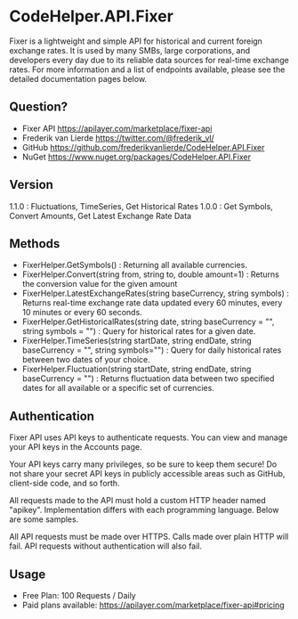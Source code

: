 ﻿# CodeHelper.API.Fixer
Fixer is a lightweight and simple API for historical and current foreign exchange rates. It is used by many SMBs, large corporations, and developers every day due to its reliable data sources for real-time exchange rates.
For more information and a list of endpoints available, please see the detailed documentation pages below.

## Question?
* Fixer API <https://apilayer.com/marketplace/fixer-api>
* Frederik van Lierde <https://twitter.com/@frederik_vl/>
* GitHub <https://github.com/frederikvanlierde/CodeHelper.API.Fixer>
* NuGet <https://www.nuget.org/packages/CodeHelper.API.Fixer>

## Version
1.1.0 : Fluctuations, TimeSeries, Get Historical Rates
1.0.0 : Get Symbols, Convert Amounts, Get Latest Exchange Rate Data

## Methods
* FixerHelper.GetSymbols() : Returning all available currencies.
* FixerHelper.Convert(string from, string to, double amount=1) : Returns the conversion value for the given amount
* FixerHelper.LatestExchangeRates(string baseCurrency, string symbols) : Returns real-time exchange rate data updated every 60 minutes, every 10 minutes or every 60 seconds.
* FixerHelper.GetHistoricalRates(string date, string baseCurrency = "", string symbols = "") : Query for historical rates for a given date.
* FixerHelper.TimeSeries(string startDate, string endDate, string baseCurrency = "", string symbols="") : Query for daily historical rates between two dates of your choice.
* FixerHelper.Fluctuation(string startDate, string endDate, string baseCurrency = "") : Returns fluctuation data between two specified dates for all available or a specific set of currencies.

## Authentication
Fixer API uses API keys to authenticate requests. You can view and manage your API keys in the Accounts page.

Your API keys carry many privileges, so be sure to keep them secure! Do not share your secret API keys in publicly accessible areas such as GitHub, client-side code, and so forth.

All requests made to the API must hold a custom HTTP header named "apikey". Implementation differs with each programming language. Below are some samples.

All API requests must be made over HTTPS. Calls made over plain HTTP will fail. API requests without authentication will also fail.

## Usage
* Free Plan: 100 Requests / Daily
* Paid plans available: <https://apilayer.com/marketplace/fixer-api#pricing>
